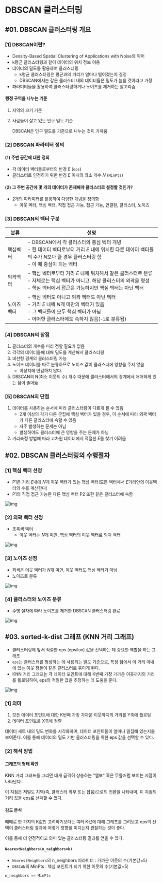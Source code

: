 # DBSCAN 클러스터링

## #01. DBSCAN 클러스터링 개요

### [1] DBSCAN이란?

- Density-Based Spatial Clustering of Applications with Noise의 약어
- k평균 클러스터링과 같이 데이터의 위치 정보 이용
- 데이터의 밀도를 활용하여 클러스터링
    - k평균 클러스터링은 평균과의 거리가 얼마나 떨어졌는지 결정
    - DBSCAN에서는 같은 클러스터 내의 데이터들은 밀도가 높을 것이라고 가정
- 파라미터들을 활용하여 클러스터링하거나 노이즈를 제거하는 알고리즘

#### 행정 구역을 나누는 기준

1. 지역의 크기 기준
2. 사람들이 살고 있는 인구 밀도 기준

    DBSCAN은 인구 밀도를 기준으로 나누는 것이 가까움

### [2] DBSCAN 파라미터 정의

#### (1) 주변 공간에 대한 정의

- 각 데이터 벡터들로부터의 반경 $E$ (`eps`)
- 클러스터로 인정하기 위한 반경 $E$ 이내의 최소 개수 $N$ (`MinPts`)

#### (2) 그 주변 공간에 몇 개의 데이터가 존재해야 클러스터로 설정할 것인가?

- 2개의 파라미터를 활용하여 다양한 개념을 정의함
    - 이웃 벡터, 핵심 벡터, 직접 접근 가능, 접근 가능, 연결된, 클러스터, 노이즈

### [3] DBSCAN의 벡터 구분

| 분류 | 설명 |
|---|---|
| 핵심벡터 | - DBSCAN에서 각 클러스터의 중심 벡터 개녕 <br/>- 한 데이터 벡터로부터 거리 $E$ 내에 위치한 다른 데이터 백터들의 수가 $N$보다 클 경우 클러스터링 함<br/>- 이 때 중심이 되는 벡터 |
| 외곽벡터 | - 핵심 벡터로부터 거리 $E$ 내에 위치해서 같은 클러스터로 분류<br/>- 자체로는 핵심 벡터가 아니고, 해당 클러스터의 외곽을 형성<br/>- 핵심 벡터에서 접근은 가능하지만 핵심 벡터는 아닌 벡터 |
| 노이즈벡터 | - 핵심 벡터도 아니고 외곽 벡터도 아닌 벡터<br/>- 거리 $E$ 내에 $N$개 미만의 벡터가 있음<br/>- 그 벡터들이 모두 핵심 벡터가 아님<br/>- 어떠한 클러스터에도 속하지 않음(`-1`로 분류됨) |

### [4] DBSCAN의 장점

1. 클러스터의 개수를 미리 정할 필요가 없음
2. 각각의 데이터들에 대해 밀도를 계산해서 클러스터링
3. 비선형 경계의 클러스터링 가능
4. 노이즈 데이터를 따로 분류하므로 노이즈 값이 클러스터에 영향을 주지 않음
   - 이상치에 민감하지 않다.
5. DBSCAN의 N(최소 이웃의 수) 개수 때문에 클러스터에서의 경계에서 애매하게 있는 점이 줄어듦

### [5] DBSCAN의 단점

1. 데이터를 사용하는 순서에 따라 클러스터링이 다르게 될 수 있음
    - 2개 이상의 각기 다른 군집에 핵심 벡터가 있을 경우, 이 순서에 따라 외곽 벡터가 다른 클러스터에 속할 수 있음
    - 자주 발생하는 문제는 아님
    - 발생하여도 클러스터에 큰 영향을 주는 문제가 아님
2. 거리측정 방법에 따라 고차원 데이터에서 적절한 $E$를 찾기 어려움

## #02.  DBSCAN 클러스터링의 수행절차

### [1] 핵심 벡터 선정

- P1은 거리 $E$내에 $N$개 이웃 벡터가 있는 핵심 벡터(모든 벡터에서 $E$거리안의 이웃벡터의 수를 계산한다)
- P1의 직접 접근 가능한 다른 핵심 벡터 P2 또한 같은 클러스터에 속함

![img](res/dbscan1.png)

### [2] 외곽 벡터 선정
- 초록색 벡터
    - 이웃 벡터는 $N$개 미만, 핵심 벡터의 이웃 벡터로 외곽 벡터

![img](res/dbscan2.png)

### [3]  노이즈 선정

- 회색은 이웃 벡터가 $N$개 미만, 이웃 벡터도 핵심 벡터가 아님
- 노이즈로 분류

![img](res/dbscan3.png)

### [4] 클러스터와 노이즈 분류

- 수행 절차에 따라 노이즈를 제거한 DBSCAN 클러스터링 완료

![img](res/dbscan4.png)

## #03. sorted-k-dist 그래프 (KNN 거리 그래프)

- 클러스터링에 앞서 적절한 eps (epsilon) 값을 선택하는 데 중요한 역할을 하는 그래프
- `eps`는 클러스터를 형성하는 데 사용되는 밀도 기준으로, 특정 점에서 이 거리 이내에 있는 이웃 점들이 같은 클러스터로 묶이게 된다.
- KNN 거리 그래프는 각 데이터 포인트에 대해 K번째 가장 가까운 이웃까지의 거리를 플로팅하여, eps의 적절한 값을 추정하는 데 도움을 준다.

![img](res/knn-plot.png)

### [1] 의미

1. 모든 데이터 포인트에 대한 K번째 가장 가까운 이웃까지의 거리를 Y축에 플로팅
2. 데이터 포인트를 X축에 정렬

데이터 세트 내의 밀도 변화를 시각화하여, 데이터 포인트들이 얼마나 밀집해 있는지를 보여준다. 이를 통해 데이터의 밀도 기반 클러스터링을 위한 eps 값을 선택할 수 있다.

### [2] 해석 방법

#### 그래프의 형태 확인

KNN 거리 그래프를 그리면 대개 급격히 상승하는 "엘보" 혹은 무릎처럼 보이는 지점이 나타난다. 

이 지점은 저밀도 지역(즉, 클러스터 외부 또는 잡음)으로의 전환을 나타내며, 이 지점의 거리 값을 eps로 선택할 수 있다.

#### 감도 분석

때때로 한 가지의 K값만 고려하기보다는 여러 K값에 대해 그래프를 그려보고 eps의 선택이 클러스터링 결과에 어떻게 영향을 미치는지 관찰하는 것이 좋다. 

이를 통해 더 안정적이고 의미 있는 클러스터링 결과를 얻을 수 있다.

#### `NearestNeighbors(n_neighbors=k)`

* `NearestNeighbors`의 n_neighbors 파라미터 : 가까운 이웃의 수(기본값=5)
* `DBSCAN`의 MinPts : 핵심 포인트가 되기 위한 이웃의 수(기본값=5)

```python
n_neighbors == MinPts
```